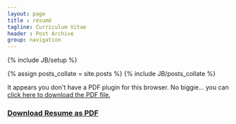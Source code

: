 ```yaml
---
layout: page
title : résumé
tagline: Curriculum Vitae
header : Post Archive
group: navigation
---
```

{% include JB/setup %}

{% assign posts_collate = site.posts %}
{% include JB/posts_collate %}

<object data="resume.pdf" type="application/pdf" width="100%"
height="1024px">
  <p>It appears you don't have a PDF plugin for this browser.
  No biggie... you can <a href="resume.pdf">click here to
  download the PDF file.</a></p>
</object>

### [Download Resume as PDF](resume.pdf)



